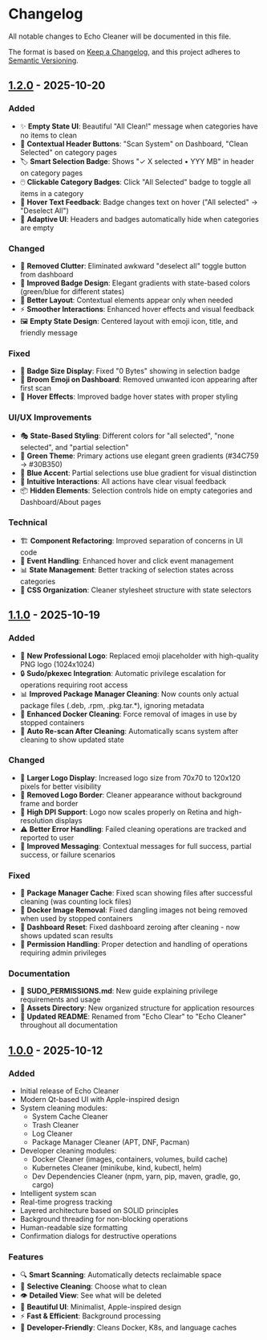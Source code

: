 # Changelog

All notable changes to Echo Cleaner will be documented in this file.

The format is based on [Keep a Changelog](https://keepachangelog.com/en/1.0.0/),
and this project adheres to [Semantic Versioning](https://semver.org/spec/v2.0.0.html).

## [1.2.0] - 2025-10-20

### Added
- ✨ **Empty State UI**: Beautiful "All Clean!" message when categories have no items to clean
- 🎨 **Contextual Header Buttons**: "Scan System" on Dashboard, "Clean Selected" on category pages
- 🏷️ **Smart Selection Badge**: Shows "✓ X selected • YYY MB" in header on category pages
- 🖱️ **Clickable Category Badges**: Click "All Selected" badge to toggle all items in a category
- 🔄 **Hover Text Feedback**: Badge changes text on hover ("All selected" → "Deselect All")
- 📱 **Adaptive UI**: Headers and badges automatically hide when categories are empty

### Changed
- 🎯 **Removed Clutter**: Eliminated awkward "deselect all" toggle button from dashboard
- 🎨 **Improved Badge Design**: Elegant gradients with state-based colors (green/blue for different states)
- 📐 **Better Layout**: Contextual elements appear only when needed
- ⚡ **Smoother Interactions**: Enhanced hover effects and visual feedback
- 🖼️ **Empty State Design**: Centered layout with emoji icon, title, and friendly message

### Fixed
- 🐛 **Badge Size Display**: Fixed "0 Bytes" showing in selection badge
- 🐛 **Broom Emoji on Dashboard**: Removed unwanted icon appearing after first scan
- 🐛 **Hover Effects**: Improved badge hover states with proper styling

### UI/UX Improvements
- 🎭 **State-Based Styling**: Different colors for "all selected", "none selected", and "partial selection"
- 💚 **Green Theme**: Primary actions use elegant green gradients (#34C759 → #30B350)
- 💙 **Blue Accent**: Partial selections use blue gradient for visual distinction
- 🎯 **Intuitive Interactions**: All actions have clear visual feedback
- 📦 **Hidden Elements**: Selection controls hide on empty categories and Dashboard/About pages

### Technical
- 🏗️ **Component Refactoring**: Improved separation of concerns in UI code
- 🔧 **Event Handling**: Enhanced hover and click event management
- 📊 **State Management**: Better tracking of selection states across categories
- 🎨 **CSS Organization**: Cleaner stylesheet structure with state selectors

## [1.1.0] - 2025-10-19

### Added
- 🎨 **New Professional Logo**: Replaced emoji placeholder with high-quality PNG logo (1024x1024)
- 🔒 **Sudo/pkexec Integration**: Automatic privilege escalation for operations requiring root access
- 📊 **Improved Package Manager Cleaning**: Now counts only actual package files (.deb, .rpm, .pkg.tar.*), ignoring metadata
- 🐳 **Enhanced Docker Cleaning**: Force removal of images in use by stopped containers
- 🔄 **Auto Re-scan After Cleaning**: Automatically scans system after cleaning to show updated state

### Changed
- 📏 **Larger Logo Display**: Increased logo size from 70x70 to 120x120 pixels for better visibility
- 🎯 **Removed Logo Border**: Cleaner appearance without background frame and border
- 📱 **High DPI Support**: Logo now scales properly on Retina and high-resolution displays
- ⚠️ **Better Error Handling**: Failed cleaning operations are tracked and reported to user
- 📝 **Improved Messaging**: Contextual messages for full success, partial success, or failure scenarios

### Fixed
- 🐛 **Package Manager Cache**: Fixed scan showing files after successful cleaning (was counting lock files)
- 🐛 **Docker Image Removal**: Fixed dangling images not being removed when used by stopped containers
- 🐛 **Dashboard Reset**: Fixed dashboard zeroing after cleaning - now shows updated scan results
- 🔧 **Permission Handling**: Proper detection and handling of operations requiring admin privileges

### Documentation
- 📖 **SUDO_PERMISSIONS.md**: New guide explaining privilege requirements and usage
- 📁 **Assets Directory**: New organized structure for application resources
- 📝 **Updated README**: Renamed from "Echo Clear" to "Echo Cleaner" throughout all documentation

## [1.0.0] - 2025-10-12

### Added
- Initial release of Echo Cleaner
- Modern Qt-based UI with Apple-inspired design
- System cleaning modules:
  - System Cache Cleaner
  - Trash Cleaner
  - Log Cleaner
  - Package Manager Cleaner (APT, DNF, Pacman)
- Developer cleaning modules:
  - Docker Cleaner (images, containers, volumes, build cache)
  - Kubernetes Cleaner (minikube, kind, kubectl, helm)
  - Dev Dependencies Cleaner (npm, yarn, pip, maven, gradle, go, cargo)
- Intelligent system scan
- Real-time progress tracking
- Layered architecture based on SOLID principles
- Background threading for non-blocking operations
- Human-readable size formatting
- Confirmation dialogs for destructive operations

### Features
- 🔍 **Smart Scanning**: Automatically detects reclaimable space
- 🎯 **Selective Cleaning**: Choose what to clean
- 👁️ **Detailed View**: See what will be deleted
- 🎨 **Beautiful UI**: Minimalist, Apple-inspired design
- ⚡ **Fast & Efficient**: Background processing
- 🐳 **Developer-Friendly**: Cleans Docker, K8s, and language caches

[1.2.0]: https://github.com/paladini/echo-cleaner/releases/tag/v1.2.0
[1.1.0]: https://github.com/paladini/echo-cleaner/releases/tag/v1.1.0
[1.0.0]: https://github.com/paladini/echo-cleaner/releases/tag/v1.0.0
